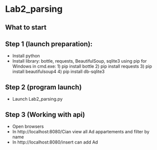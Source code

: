 # Lab2_parsing

## What to start 

## Step 1 (launch preparation):
* Install python
* Install library: bottle, requests, BeautifulSoup, sqlite3
    using pip for Windows in cmd.exe:
        1) pip install bottle
        2) pip install requests
        3) pip install beautifulsoup4
        4) pip install db-sqlite3

## Step 2 (program launch)
* Launch Lab2_parsing.py

## Step 3 (Working with api)
* Open browsers
* In http://localhost:8080/Cian view all Ad appartements and filter by name
* In http://localhost:8080/insert can add Ad
